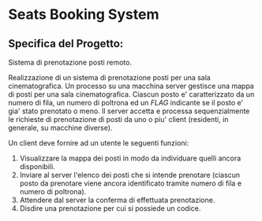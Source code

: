 Seats Booking System
====================

Specifica del Progetto:
-----------------------

Sistema di prenotazione posti remoto.


Realizzazione di un sistema di prenotazione posti per una sala
cinematografica. Un processo su una macchina server gestisce una mappa di
posti per una sala cinematografica. Ciascun posto e' caratterizzato da un
numero di fila, un numero di poltrona ed un *FLAG* indicante se il posto
e' gia' stato prenotato o meno. Il server accetta e processa sequenzialmente le
richieste di prenotazione di posti da uno o piu' client (residenti, in
generale, su macchine diverse).


Un client deve fornire ad un utente le seguenti funzioni:
<ol>
<li>Visualizzare la mappa dei posti in modo da individuare quelli ancora
disponibili.</li>
<li>Inviare al server l'elenco dei posti che si intende prenotare (ciascun
posto da prenotare viene ancora identificato tramite numero di fila e numero di
poltrona).</li>
<li>Attendere dal server la conferma di effettuata prenotazione.</li>
<li>Disdire una prenotazione per cui si possiede un codice.</li>

